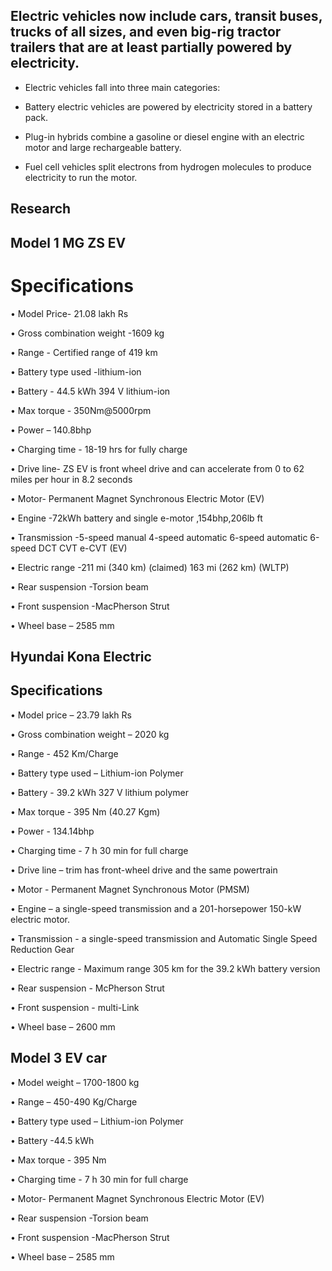 ## Electric vehicles now include cars, transit buses, trucks of all sizes, and even big-rig tractor trailers that are at least partially powered by electricity. ##
* Electric vehicles fall into three main categories:

* Battery electric vehicles are powered by electricity stored in a battery pack.
* Plug-in hybrids combine a gasoline or diesel engine with an electric motor and large rechargeable battery.
* Fuel cell vehicles split electrons from hydrogen molecules to produce electricity to run the motor.

## Research
## Model 1 MG ZS EV 
# Specifications 

•	Model Price- 21.08 lakh Rs

•	Gross combination weight -1609 kg 

•	Range - Certified range of 419 km

•	Battery type used -lithium-ion 

•	Battery - 44.5 kWh 394 V lithium-ion

•	Max torque - 350Nm@5000rpm

•	Power – 140.8bhp 

•	Charging time - 18-19 hrs for fully charge 

•	 Drive line- ZS EV is front wheel drive and can accelerate from 0 to 62 miles per hour in 8.2 seconds

•	Motor- Permanent Magnet Synchronous Electric Motor (EV)

•	Engine -72kWh battery and single e-motor ,154bhp,206lb ft 

•	Transmission -5-speed manual 4-speed automatic 6-speed automatic 6-speed DCT CVT e-CVT (EV)

•	Electric range -211 mi (340 km) (claimed) 163 mi (262 km) (WLTP)

•	Rear suspension -Torsion beam

•	Front suspension -MacPherson Strut

•	Wheel base – 2585 mm 

	

## Hyundai Kona Electric
## Specifications
•	Model price – 23.79 lakh Rs 

•	Gross combination weight – 2020 kg 

•	Range - 452 Km/Charge

•	Battery type used – Lithium-ion Polymer

•	Battery - 39.2 kWh 327 V lithium polymer

•	Max torque - 395 Nm (40.27 Kgm)

•	Power - 134.14bhp

•	Charging time - 7 h 30 min for full charge 

•	Drive line – trim has front-wheel drive and the same powertrain

•	Motor - Permanent Magnet Synchronous Motor (PMSM)

•	Engine – a single-speed transmission and a 201-horsepower 150-kW electric motor.

•	Transmission - a single-speed transmission and Automatic Single Speed Reduction Gear

•	Electric range - Maximum range 305 km for the 39.2 kWh battery version

•	Rear suspension - McPherson Strut

•	Front suspension - multi-Link

•	Wheel base – 2600 mm 







## Model 3 EV car 

•	 Model weight – 1700-1800 kg 

•	Range – 450-490 Kg/Charge

•	Battery type used – Lithium-ion Polymer

•	Battery -44.5 kWh 

•	Max torque - 395 Nm

•	Charging time - 7 h 30 min for full charge 

•	Motor- Permanent Magnet Synchronous Electric Motor (EV)

•	Rear suspension -Torsion beam

•	Front suspension -MacPherson Strut

•	Wheel base – 2585 mm




